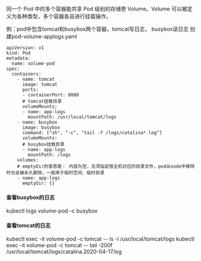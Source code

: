 同一个 Pod 中的多个容器能共享 Pod 级别的存储卷 Volume。Volume 可以被定义为各种类型，多个容器各自进行挂载操作。

例：pod中包含tomcat和busybox两个容器，tomcat写日志， busybox读日志
创建pod-volume-applogs.yaml

```
apiVersion: v1
kind: Pod
metadata:
  name: volume-pod
spec:
  containers:
    - name: tomcat
      image: tomcat
      ports:
      - containerPort: 8080
      # tomcat挂载目录
      volumeMounts:
      - name: app-logs
        mountPath: /usr/local/tomcat/logs
    - name: busybox
      image: busybox
      command: ["sh", "-c", "tail -f /logs/catalina*.log"]
      volumeMounts:
      # busybox挂载目录
      - name: app-logs
        mountPath: /logs
    volumes:
    # emptyDir的意思是： 内容为空，无须指定宿主机对应的目录文件，pod从node中移除时也会被永久删除，一般用于临时空间、临时目录
    - name: app-logs
      emptyDir: {}
```

#### 查看busybox的日志
kubectl logs volume-pod -c busybox
#### 查看tomcat的日志
kubectl exec -it volume-pod -c tomcat -- ls -l /usr/local/tomcat/logs
kubectl exec -it volume-pod -c tomcat -- tail -200f /usr/local/tomcat/logs/catalina.2020-04-17.log